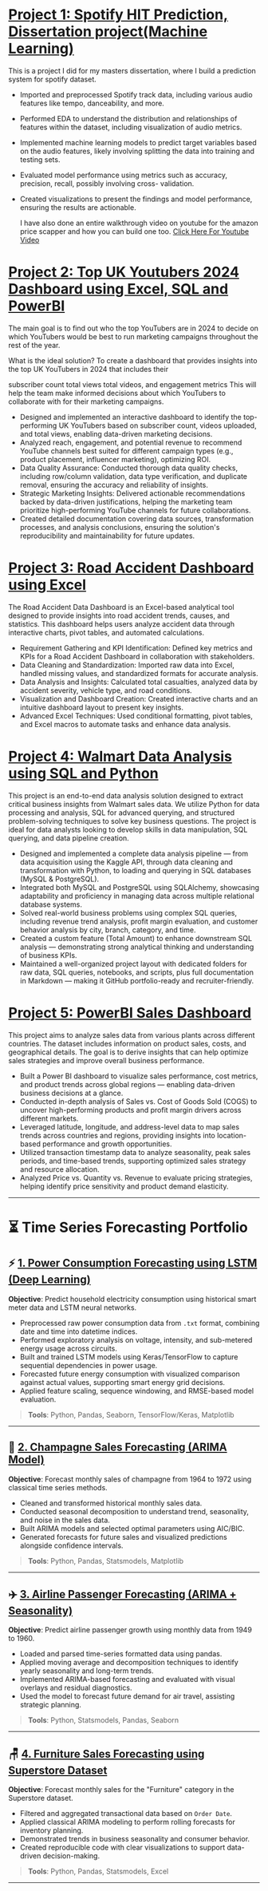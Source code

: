 # [Project 1: Spotify HIT Prediction, Dissertation project(Machine Learning)](https://github.com/mrharit/Dissertation_project)

This is a project I did for my masters dissertation, where I build a prediction system for spotify dataset.

* Imported and preprocessed Spotify track data, including various audio features like tempo, danceability, and more.
* Performed EDA to understand the distribution and relationships of features within the dataset, including visualization of audio metrics.
* Implemented machine learning models to predict target variables based on the audio features, likely involving splitting the 
data into training and testing sets.
* Evaluated model performance using metrics such as accuracy, precision, recall, possibly involving cross- validation. 
* Created visualizations to present the findings and model performance, ensuring the results are actionable.
  
  I have also done an entire walkthrough video on youtube for the amazon price scapper and how you can build one too. [Click Here For Youtube Video](https://youtu.be/h-Ctr6KVcUY)

# [Project 2: Top UK Youtubers 2024 Dashboard using Excel, SQL and PowerBI](https://github.com/mrharit/Road_Accident_Dashboard_Excel)

The main goal is to find out who the top YouTubers are in 2024 to decide on which YouTubers would be best to run marketing campaigns throughout the rest of the year.

What is the ideal solution?
To create a dashboard that provides insights into the top UK YouTubers in 2024 that includes their

subscriber count
total views
total videos, and
engagement metrics
This will help the team make informed decisions about which YouTubers to collaborate with for their marketing campaigns.

* Designed and implemented an interactive dashboard to identify the top-performing UK YouTubers based on subscriber count, videos uploaded, and total views, enabling data-driven marketing decisions.
* Analyzed reach, engagement, and potential revenue to recommend YouTube channels best suited for different campaign types (e.g., product placement, influencer marketing), optimizing ROI.
* Data Quality Assurance: Conducted thorough data quality checks, including row/column validation, data type verification, and duplicate removal, ensuring the accuracy and reliability of insights.
* Strategic Marketing Insights: Delivered actionable recommendations backed by data-driven justifications, helping the marketing team prioritize high-performing YouTube channels for future collaborations.
*  Created detailed documentation covering data sources, transformation processes, and analysis conclusions, ensuring the solution's reproducibility and maintainability for future updates.

# [Project 3: Road Accident Dashboard using Excel](https://github.com/mrharit/Road_Accident_Dashboard_Excel)

The Road Accident Data Dashboard is an Excel-based analytical tool designed to provide insights into road accident trends, causes, and statistics. This dashboard helps users analyze accident data through interactive charts, pivot tables, and automated calculations.

* Requirement Gathering and KPI Identification: Defined key metrics and KPIs for a Road Accident Dashboard in collaboration with stakeholders.
* Data Cleaning and Standardization: Imported raw data into Excel, handled missing values, and standardized formats for accurate analysis.
* Data Analysis and Insights: Calculated total casualties, analyzed data by accident severity, vehicle type, and road conditions.
* Visualization and Dashboard Creation: Created interactive charts and an intuitive dashboard layout to present key insights.
* Advanced Excel Techniques: Used conditional formatting, pivot tables, and Excel macros to automate tasks and enhance data analysis.

# [Project 4: Walmart Data Analysis using SQL and Python](https://github.com/mrharit/Walmart_Python_SQL_Project)

This project is an end-to-end data analysis solution designed to extract critical business insights from Walmart sales data. We utilize Python for data processing and analysis, SQL for advanced querying, and structured problem-solving techniques to solve key business questions. The project is ideal for data analysts looking to develop skills in data manipulation, SQL querying, and data pipeline creation.

* Designed and implemented a complete data analysis pipeline — from data acquisition using the Kaggle API, through data cleaning and transformation with Python, to loading and querying in SQL databases (MySQL & PostgreSQL).
* Integrated both MySQL and PostgreSQL using SQLAlchemy, showcasing adaptability and proficiency in managing data across multiple relational database systems.
* Solved real-world business problems using complex SQL queries, including revenue trend analysis, profit margin evaluation, and customer behavior analysis by city, branch, category, and time.
* Created a custom feature (Total Amount) to enhance downstream SQL analysis — demonstrating strong analytical thinking and understanding of business KPIs.
* Maintained a well-organized project layout with dedicated folders for raw data, SQL queries, notebooks, and scripts, plus full documentation in Markdown — making it GitHub portfolio-ready and recruiter-friendly.

# [Project 5: PowerBI Sales Dashboard](https://github.com/mrharit/PowerBI_Sales_project)

This project aims to analyze sales data from various plants across different countries. The dataset includes information on product sales, costs, and geographical details. The goal is to derive insights that can help optimize sales strategies and improve overall business performance.

* Built a Power BI dashboard to visualize sales performance, cost metrics, and product trends across global regions — enabling data-driven business decisions at a glance.
* Conducted in-depth analysis of Sales vs. Cost of Goods Sold (COGS) to uncover high-performing products and profit margin drivers across different markets.
* Leveraged latitude, longitude, and address-level data to map sales trends across countries and regions, providing insights into location-based performance and growth opportunities.
* Utilized transaction timestamp data to analyze seasonality, peak sales periods, and time-based trends, supporting optimized sales strategy and resource allocation.
* Analyzed Price vs. Quantity vs. Revenue to evaluate pricing strategies, helping identify price sensitivity and product demand elasticity.

---

# ⏳ Time Series Forecasting Portfolio


## ⚡ [1. Power Consumption Forecasting using LSTM (Deep Learning)](https://github.com/mrharit/Power-Consumption-Forecasting-with-LSTM)

**Objective**: Predict household electricity consumption using historical smart meter data and LSTM neural networks.

- Preprocessed raw power consumption data from `.txt` format, combining date and time into datetime indices.
- Performed exploratory analysis on voltage, intensity, and sub-metered energy usage across circuits.
- Built and trained LSTM models using Keras/TensorFlow to capture sequential dependencies in power usage.
- Forecasted future energy consumption with visualized comparison against actual values, supporting smart energy grid decisions.
- Applied feature scaling, sequence windowing, and RMSE-based model evaluation.

> **Tools**: Python, Pandas, Seaborn, TensorFlow/Keras, Matplotlib

---

## 🥂 [2. Champagne Sales Forecasting (ARIMA Model)](https://github.com/mrharit/Time-Series-Analysis-and-Forecasting-Perrin-Freres-)

**Objective**: Forecast monthly sales of champagne from 1964 to 1972 using classical time series methods.

- Cleaned and transformed historical monthly sales data.
- Conducted seasonal decomposition to understand trend, seasonality, and noise in the sales data.
- Built ARIMA models and selected optimal parameters using AIC/BIC.
- Generated forecasts for future sales and visualized predictions alongside confidence intervals.

> **Tools**: Python, Pandas, Statsmodels, Matplotlib

---

## ✈️ [3. Airline Passenger Forecasting (ARIMA + Seasonality)](https://github.com/mrharit/Airline-Passenger-Forecasting-Project)

**Objective**: Predict airline passenger growth using monthly data from 1949 to 1960.

- Loaded and parsed time-series formatted data using pandas.
- Applied moving average and decomposition techniques to identify yearly seasonality and long-term trends.
- Implemented ARIMA-based forecasting and evaluated with visual overlays and residual diagnostics.
- Used the model to forecast future demand for air travel, assisting strategic planning.

> **Tools**: Python, Statsmodels, Pandas, Seaborn

---

## 🪑 [4. Furniture Sales Forecasting using Superstore Dataset](https://github.com/mrharit/Furniture-Sales-Forecasting-Superstore-Dataset)

**Objective**: Forecast monthly sales for the "Furniture" category in the Superstore dataset.

- Filtered and aggregated transactional data based on `Order Date`.
- Applied classical ARIMA modeling to perform rolling forecasts for inventory planning.
- Demonstrated trends in business seasonality and consumer behavior.
- Created reproducible code with clear visualizations to support data-driven decision-making.

> **Tools**: Python, Pandas, Statsmodels, Excel

---



